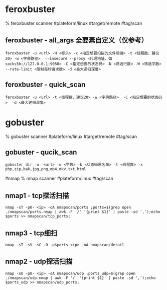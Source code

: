# feroxbuster

% feroxbuster scanner
#plateform/linux #target/remote #tag/scan

## feroxbuster - all_args 全要素自定义（仅参考）
```
feroxbuster -u <url> -H <标头> -x <指定想要扫描的文件后缀> -t <线程数，建议20> -w <字典路径>  --insecure --proxy <代理地址，如socks5h://127.0.0.1:9050> -C <指定想要的状态码> -N <筛选行数> -W <筛选字数> --rate-limit <限制每秒请求数> -d <最大递归深度>
```
## feroxbuster - quick_scan
```
feroxbuster -u <url> -t <线程数，建议20> -w <字典路径>  -C <指定想要的状态码>  -d <最大递归深度>
```

# gobuster
% gobuster scanner
#plateform/linux #target/remote #tag/scan

## gobuster - qucik_scan
```
gobuster dir -u  <url> -w <字典> -b <状态码黑名单> -t <线程数> -x php,zip,bak,jpg,png,mp4,mkv,txt,html
```

#nmap
% nmap scanner
#plateform/linux #tag/scan

## nmap1 - tcp探活扫描
```
nmap -sT -p0- <ip> -oA nmapscan/ports ;ports=$(grep open ./nmapscan/ports.nmap | awk -F '/' '{print $1}' | paste -sd ',');echo $ports >> nmapscan/tcp_ports;
```

## nmap3 - tcp细扫
```
nmap -sT -sV -sC -O -p$ports <ip> -oA nmapscan/detail
```

## nmap2 - udp探活扫描
```
nmap -sU -p0- <ip> -oA nmapscan/udp ;ports_udp=$(grep open ./nmapscan/udp.nmap | awk -F '/' '{print $1}' | paste -sd ',');echo $ports_udp >> nmapscan/udp_ports;
```
